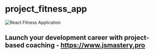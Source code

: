# project_fitness_app


![React Fitness Application](https://i.ibb.co/Yt9spGc/image.png)

## Launch your development career with project-based coaching - https://www.jsmastery.pro
